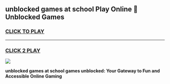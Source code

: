 
## unblocked games at school Play Online 👋 Unblocked Games
<h3>
<a href="https://premium.freeplayer.one?title=unblocked_games_at_school&ref=19F">CLICK TO PLAY</a></h3>
<hr>

<h3>
<a href="https://premium.freeplayer.one?title=unblocked_games_at_school&ref=19F">CLICK 2 PLAY</a>
  
</h3>

<a href="https://premium.freeplayer.one?title=unblocked_games_at_school&ref=19F"><img src="https://clearcache.store/games.png"></a>


**unblocked games at school games unblocked: Your Gateway to Fun and Accessible Online Gaming**
